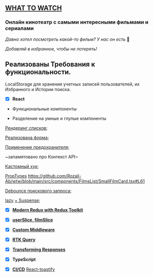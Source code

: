 ## [**WHAT TO WATCH**](https://wtw-ten.vercel.app/)

### Онлайн кинотеатр с самыми интересными фильмами и сериалами

*Давно хотел посмотреть какой-то фильм? У нас он есть* :partying_face:

*Добавляй в избранное, чтобы не потерять!*



## Реализованы Требования к функциональности.

LocalStorage для хранения учетных записей пользователей, их Избранного и Истории поиска.

- [x] **React**

+ Функциональные компоненты

+ Разделение на умные и глупые компоненты 

[Рендеринг списков](https://github.com/Rozali-Ab/wtw/blob/main/src/components/FilmsList/FilmsList.tsx#L42);

[Реализована форма](https://github.com/Rozali-Ab/wtw/blob/main/src/pages/SignUpPage/SignUpPage.tsx);

[Применение предохранителя](https://github.com/Rozali-Ab/wtw/blob/main/src/components/App/App.tsx#L17);

~запамятовано про Контекст API~

[Кастомный хук](https://github.com/Rozali-Ab/wtw/blob/main/src/hooks/useDebounce.ts#L3);

[PropTypes](https://github.com/Rozali-Ab/wtw/blob/main/src/components/FilmsList/FilmsList.tsx#L59)
https://github.com/Rozali-Ab/wtw/blob/main/src/components/FilmsList/SmallFilmCard.tsx#L61

[Debounce поискового запроса](https://github.com/Rozali-Ab/wtw/blob/main/src/pages/SearchPage/SearchPage.tsx#L23);

[lazy](https://github.com/Rozali-Ab/wtw/blob/main/src/routing/lazy-routes.tsx)
[+ Suspense](https://github.com/Rozali-Ab/wtw/blob/main/src/routing/router.tsx#L24);


- [x] [**Modern Redux with Redux Toolkit**](https://github.com/Rozali-Ab/wtw/blob/main/src/store/root-reducer.ts)
- [x] [**userSlice, filmSlice**](https://github.com/Rozali-Ab/wtw/tree/main/src/store/filmSlice)
- [x] [**Custom Middleware**](https://github.com/Rozali-Ab/wtw/blob/main/src/store/middlewares/localStorageListener.ts)
- [x] [**RTK Query**](https://github.com/Rozali-Ab/wtw/blob/main/src/api/api.ts)
- [x] [**Transforming Responses**](https://github.com/Rozali-Ab/wtw/blob/main/src/api/tranformResponse.ts)

- [x] **TypeScript**
- [x] [**CI/CD**](https://github.com/Rozali-Ab/wtw/actions)
[React-toastify](https://github.com/Rozali-Ab/wtw/blob/main/src/pages/SignInPage/SignInPage.tsx#L35)
